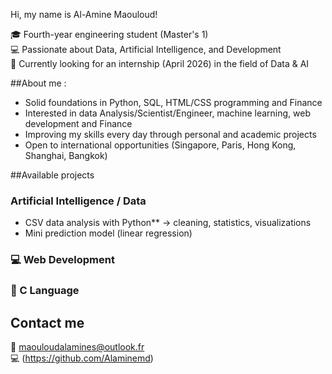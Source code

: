 Hi, my name is Al-Amine Maouloud!

🎓 Fourth-year engineering student (Master's 1)  
💻 Passionate about Data, Artificial Intelligence, and Development  
📍 Currently looking for an internship (April 2026) in the field of Data & AI  

##About me : 

- Solid foundations in Python, SQL, HTML/CSS programming and Finance
- Interested in data Analysis/Scientist/Engineer, machine learning, web development and Finance
- Improving my skills every day through personal and academic projects
- Open to international opportunities (Singapore, Paris, Hong Kong, Shanghai, Bangkok)



##Available projects

### Artificial Intelligence / Data
- CSV data analysis with Python** → cleaning, statistics, visualizations
- Mini prediction model (linear regression)

### 💻 Web Development

### 🧮 C Language



## Contact me
📧 maouloudalamines@outlook.fr  
💻 (https://github.com/Alaminemd)
